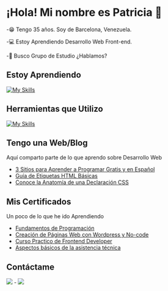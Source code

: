 # ¡Hola! Mi nombre es Patricia 👋

<!--**patriciamagodev/patriciamagodev** is a ✨ _special_ ✨ repository because its `README.md` (this file) appears on your GitHub profile.-->

-😁 Tengo 35 años. Soy de Barcelona, Venezuela.

-💻 Estoy Aprendiendo Desarrollo Web Front-end.

-💬 Busco Grupo de Estudio ¿Hablamos?

## **Estoy Aprendiendo**

[![My Skills](https://skillicons.dev/icons?i=html,css,js,github)](https://skillicons.dev)

## **Herramientas que Utilizo**

[![My Skills](https://skillicons.dev/icons?i=notion,wordpress,instagram,twitter)](https://skillicons.dev)

## **Tengo una Web/Blog**
Aquí comparto parte de lo que aprendo sobre Desarrollo Web
- [3 Sitios para Aprender a Programar Gratis y en Español](https://patriciamago.com/3-sitios-para-aprender-a-programar-gratis-y-en-espanol/)
- [Guía de Etiquetas HTML Básicas](https://patriciamago.com/guia-de-etiquetas-html-basicas-para-principiantes/)
- [Conoce la Anatomía de una Declaración CSS](https://patriciamago.com/conoce-la-anatomia-de-una-declaracion-css/)

## **Mis Certificados**
Un poco de lo que he ido Aprendiendo
- [Fundamentos de Programación](https://platzi.com/p/PatriciaMDev/ruta/1-fundamentos-programacion/diploma/detalle/?trk=public_profile_see-credential)
- [Creación de Páginas Web con Wordpress y No-code](https://platzi.com/p/PatriciaMDev/curso/4194-paginas-web/diploma/detalle/)
- [Curso Practico de Frontend Developer](https://platzi.com/p/PatriciaMDev/curso/2477-frontend-developer-practico/diploma/detalle/)
- [Aspectos básicos de la asistencia técnica](https://www.coursera.org/account/accomplishments/certificate/7MAL5C8QLZXT)

## **Contáctame**

[<img src="https://img.shields.io/badge/linkedin-%230077B5.svg?&style=for-the-badge&logo=linkedin&logoColor=white" />](https://www.linkedin.com/in/patriciamago/) - [<img src = "https://img.shields.io/badge/twitter-%2320A1F1.svg?&style=for-the-badge&logo=twitter&logoColor=white">](https://twitter.com/patriciamdev)

